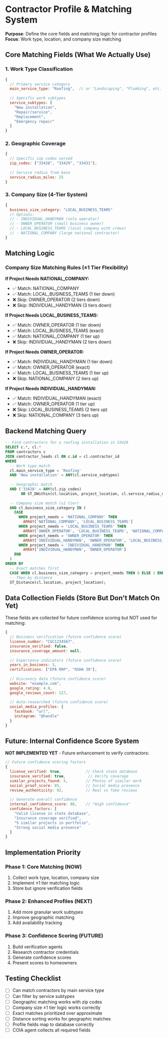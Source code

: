 # Contractor Profile & Matching System
**Purpose**: Define the core fields and matching logic for contractor profiles
**Focus**: Work type, location, and company size matching

## Core Matching Fields (What We Actually Use)

### 1. Work Type Classification
```javascript
{
  // Primary service category
  main_service_type: "Roofing",  // or "Landscaping", "Plumbing", etc.
  
  // Specific work subtypes
  service_subtypes: [
    "New installation",
    "Repair/service", 
    "Replacement",
    "Emergency repair"
  ]
}
```

### 2. Geographic Coverage
```javascript
{
  // Specific zip codes served
  zip_codes: ["33428", "33429", "33431"],
  
  // Service radius from base
  service_radius_miles: 25
}
```

### 3. Company Size (4-Tier System)
```javascript
{
  business_size_category: "LOCAL_BUSINESS_TEAMS"
  // Options:
  // - INDIVIDUAL_HANDYMAN (solo operator)
  // - OWNER_OPERATOR (small business owner)
  // - LOCAL_BUSINESS_TEAMS (local company with crews)
  // - NATIONAL_COMPANY (large national contractor)
}
```

## Matching Logic

### Company Size Matching Rules (±1 Tier Flexibility)

**If Project Needs NATIONAL_COMPANY:**
- ✅ Match: NATIONAL_COMPANY
- ✅ Match: LOCAL_BUSINESS_TEAMS (1 tier down)
- ❌ Skip: OWNER_OPERATOR (2 tiers down)
- ❌ Skip: INDIVIDUAL_HANDYMAN (3 tiers down)

**If Project Needs LOCAL_BUSINESS_TEAMS:**
- ✅ Match: OWNER_OPERATOR (1 tier down)
- ✅ Match: LOCAL_BUSINESS_TEAMS (exact)
- ✅ Match: NATIONAL_COMPANY (1 tier up)
- ❌ Skip: INDIVIDUAL_HANDYMAN (2 tiers down)

**If Project Needs OWNER_OPERATOR:**
- ✅ Match: INDIVIDUAL_HANDYMAN (1 tier down)
- ✅ Match: OWNER_OPERATOR (exact)
- ✅ Match: LOCAL_BUSINESS_TEAMS (1 tier up)
- ❌ Skip: NATIONAL_COMPANY (2 tiers up)

**If Project Needs INDIVIDUAL_HANDYMAN:**
- ✅ Match: INDIVIDUAL_HANDYMAN (exact)
- ✅ Match: OWNER_OPERATOR (1 tier up)
- ❌ Skip: LOCAL_BUSINESS_TEAMS (2 tiers up)
- ❌ Skip: NATIONAL_COMPANY (3 tiers up)

## Backend Matching Query

```sql
-- Find contractors for a roofing installation in 33428
SELECT c.*, cl.*
FROM contractors c
JOIN contractor_leads cl ON c.id = cl.contractor_id
WHERE 
  -- Work type match
  cl.main_service_type = 'Roofing'
  AND 'New installation' = ANY(cl.service_subtypes)
  
  -- Geographic match
  AND ('33428' = ANY(cl.zip_codes) 
       OR ST_DWithin(cl.location, project_location, cl.service_radius_miles * 1609.34))
  
  -- Company size match (±1 tier)
  AND cl.business_size_category IN (
    CASE 
      WHEN project_needs = 'NATIONAL_COMPANY' THEN 
        ARRAY['NATIONAL_COMPANY', 'LOCAL_BUSINESS_TEAMS']
      WHEN project_needs = 'LOCAL_BUSINESS_TEAMS' THEN 
        ARRAY['OWNER_OPERATOR', 'LOCAL_BUSINESS_TEAMS', 'NATIONAL_COMPANY']
      WHEN project_needs = 'OWNER_OPERATOR' THEN 
        ARRAY['INDIVIDUAL_HANDYMAN', 'OWNER_OPERATOR', 'LOCAL_BUSINESS_TEAMS']
      WHEN project_needs = 'INDIVIDUAL_HANDYMAN' THEN 
        ARRAY['INDIVIDUAL_HANDYMAN', 'OWNER_OPERATOR']
    END
  )
ORDER BY 
  -- Exact matches first
  CASE WHEN cl.business_size_category = project_needs THEN 0 ELSE 1 END,
  -- Then by distance
  ST_Distance(cl.location, project_location);
```

## Data Collection Fields (Store But Don't Match On Yet)

These fields are collected for future confidence scoring but NOT used for matching:

```javascript
{
  // Business verification (future confidence score)
  license_number: "CGC1234567",
  insurance_verified: false,
  insurance_coverage_amount: null,
  
  // Experience indicators (future confidence score)
  years_in_business: 5,
  certifications: ["EPA RRP", "OSHA 30"],
  
  // Discovery data (future confidence score)
  website: "example.com",
  google_rating: 4.8,
  google_reviews_count: 127,
  
  // Auto-researched (future confidence score)
  social_media_profiles: {
    facebook: "url",
    instagram: "@handle"
  }
}
```

## Future: Internal Confidence Score System

**NOT IMPLEMENTED YET** - Future enhancement to verify contractors:

```javascript
// Future confidence scoring factors
{
  license_verified: true,           // Check state database
  insurance_verified: true,          // Verify coverage
  similar_projects_found: 5,        // Photos of similar work
  social_proof_score: 85,           // Social media presence
  review_authenticity: 92,          // Real vs fake reviews
  
  // Generate overall confidence
  internal_confidence_score: 88,    // "High confidence"
  confidence_factors: [
    "Valid license in state database",
    "Insurance coverage verified",
    "5 similar projects in portfolio",
    "Strong social media presence"
  ]
}
```

## Implementation Priority

### Phase 1: Core Matching (NOW)
1. Collect work type, location, company size
2. Implement ±1 tier matching logic
3. Store but ignore verification fields

### Phase 2: Enhanced Profiles (NEXT)
1. Add more granular work subtypes
2. Improve geographic matching
3. Add availability tracking

### Phase 3: Confidence Scoring (FUTURE)
1. Build verification agents
2. Research contractor credentials
3. Generate confidence scores
4. Present scores to homeowners

## Testing Checklist

- [ ] Can match contractors by main service type
- [ ] Can filter by service subtypes
- [ ] Geographic matching works with zip codes
- [ ] Company size ±1 tier logic works correctly
- [ ] Exact matches prioritized over approximate
- [ ] Distance sorting works for geographic matches
- [ ] Profile fields map to database correctly
- [ ] COIA agent collects all required fields